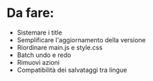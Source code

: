 # Da fare:
- Sistemare i title
- Semplificare l'aggiornamento della versione
- Riordinare main.js e style.css
- Batch undo e redo
- Rimuovi azioni
- Compatibilità dei salvataggi tra lingue
